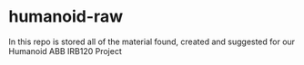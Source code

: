 # humanoid-raw
In this repo is stored all of the material found, created and suggested for our Humanoid ABB IRB120 Project
